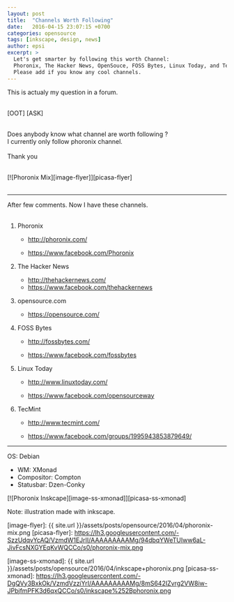 ```yaml
---
layout: post
title:  "Channels Worth Following"
date:   2016-04-15 23:07:15 +0700
categories: opensource
tags: [inkscape, design, news]
author: epsi
excerpt: >
  Let's get smarter by following this worth Channel: 
  Phoronix, The Hacker News, OpenSouce, FOSS Bytes, Linux Today, and TecMint.
  Please add if you know any cool channels. 
---
```


This is actualy my question in a forum.<br/><br/>

[OOT] [ASK]<br/><br/>

Does anybody know what channel are worth following ?<br/>
I currently only follow phoronix channel.<br/><br/>
Thank you<br/><br/>

[![Phoronix Mix][image-flyer]][picasa-flyer]
<br/><br/>

* * *


After few comments. Now I have these channels.<br/><br/>

1. Phoronix

	* <http://phoronix.com/>

	* <https://www.facebook.com/Phoronix>

2. The Hacker News

	* <http://thehackernews.com/>
	* <https://www.facebook.com/thehackernews>

3. opensource.com

	* <https://opensource.com/>

4. FOSS Bytes

	* <http://fossbytes.com/>

	* <https://www.facebook.com/fossbytes>

5. Linux Today

	* <http://www.linuxtoday.com/>

	* <https://www.facebook.com/opensourceway>

6. TecMint

	* <http://www.tecmint.com/>

	* <https://www.facebook.com/groups/1995943853879649/>

* * *

OS: Debian<br/>
+ WM: XMonad<br/>
+ Compositor: Compton<br/>
+ Statusbar: Dzen-Conky<br/>

[![Phoronix Inskcape][image-ss-xmonad]][picasa-ss-xmonad]

Note: illustration made with inkscape.


[image-flyer]: {{ site.url }}/assets/posts/opensource/2016/04/phoronix-mix.png
[picasa-flyer]: https://lh3.googleusercontent.com/-SzzUdqvYcAQ/VzmdW1EJrII/AAAAAAAAAMg/94dbqYWeTUIww6aL-JivFcsNXGYEqKvWQCCo/s0/phoronix-mix.png

[image-ss-xmonad]: {{ site.url }}/assets/posts/opensource/2016/04/inkscape+phoronix.png
[picasa-ss-xmonad]: https://lh3.googleusercontent.com/-DgQVy3BxkOk/VzmdVzziYrI/AAAAAAAAAMg/8mS642IZvrg2VW8iw-JPbjfmPFK3d6qxQCCo/s0/inkscape%252Bphoronix.png
